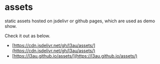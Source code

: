 # assets

static assets hosted on jsdelivr or github pages, which are used as demo show.

Check it out as below.

- [https://cdn.jsdelivr.net/gh/l3au/assets/](https://cdn.jsdelivr.net/gh/l3au/assets/)
- [https://l3au.github.io/assets/](https://l3au.github.io/assets/)
